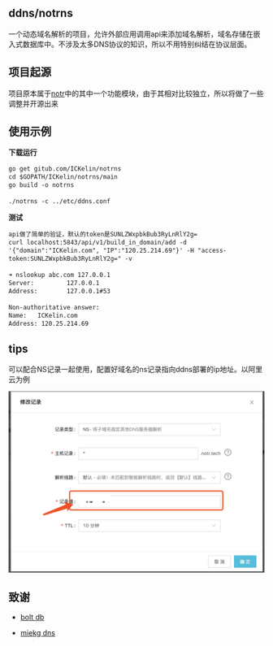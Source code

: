 ## ddns/notrns
一个动态域名解析的项目，允许外部应用调用api来添加域名解析，域名存储在嵌入式数据库中。不涉及太多DNS协议的知识，所以不用特别纠结在协议层面。

## 项目起源
项目原本属于[notr](http://www.notr.tech)中的其中一个功能模块，由于其相对比较独立，所以将做了一些调整并开源出来

## 使用示例

**下载运行**
```
go get gitub.com/ICKelin/notrns
cd $GOPATH/ICKelin/notrns/main
go build -o notrns

./notrns -c ../etc/ddns.conf
```

**测试**
```
api做了简单的验证，默认的token是SUNLZWxpbkBub3RyLnRlY2g=
curl localhost:5843/api/v1/build_in_domain/add -d '{"domain":"ICKelin.com", "IP":"120.25.214.69"}' -H "access-token:SUNLZWxpbkBub3RyLnRlY2g=" -v

➜ nslookup abc.com 127.0.0.1       
Server:         127.0.0.1
Address:        127.0.0.1#53

Non-authoritative answer:
Name:   ICKelin.com
Address: 120.25.214.69
```

## tips
可以配合NS记录一起使用，配置好域名的ns记录指向ddns部署的ip地址。以阿里云为例

![tips](tips.png)

## 致谢

- [bolt db](https://github.com/boltdb/bolt)

- [miekg dns](https://github.com/miekg/dns)

